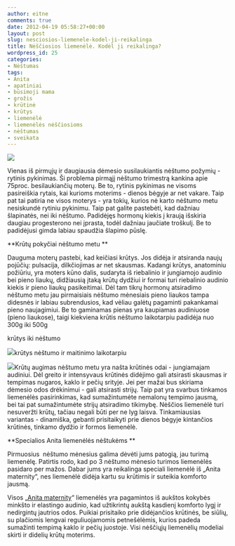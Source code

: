 ```yaml
---
author: eitne
comments: true
date: 2012-04-19 05:58:27+00:00
layout: post
slug: nesciosios-liemenele-kodel-ji-reikalinga
title: Nėščiosios liemenėlė. Kodėl ji reikalinga?
wordpress_id: 25
categories:
- Nėštumas
tags:
- Anita
- apatiniai
- būsimoji mama
- grožis
- krūtinė
- krūtys
- liemenėlė
- liemenėlės nėščiosioms
- nėštumas
- sveikata
---
```


**[![](http://anita.lt/files/2012/04/GROSS-212x300.jpg)](http://anita.lt/nesciosios-liemenele-kodel-ji-reikalinga/gross/)**

Vienas iš pirmųjų ir daugiausia dėmesio susilaukiantis nėštumo požymių - rytinis pykinimas. Ši problema pirmąjį nėštumo trimestrą kankina apie 75proc. besilaukiančių moterų. Be to, rytinis pykinimas ne visoms pasireiškia rytais, kai kurioms moterims - dienos bėgyje ar net vakare. Taip pat tai patiria ne visos moterys - yra tokių, kurios nė karto nėštumo metu nesiskundė rytiniu pykinimu. Taip pat galite pastebėti, kad dažniau šlapinatės, nei iki nėštumo. Padidėjęs hormonų kiekis į kraują išskiria daugiau progesterono nei įprasta, todėl dažniau jaučiate troškulį. Be to padidėjusi gimda labiau spaudžia šlapimo pūslę.

**Krūtų pokyčiai nėštumo metu **

Dauguma moterų pastebi, kad keičiasi krūtys. Jos didėja ir atsiranda naujų pojūčių: pulsacija, dilkčiojimas ar net skausmas. Kadangi krūtys, anatominiu požiūriu, yra moters kūno dalis, sudaryta iš riebalinio ir jungiamojo audinio bei pieno liaukų, didžiausią įtaką krūtų dydžiui ir formai turi riebalinio audinio kiekis ir pieno liaukų pasikeitimai. Dėl tam tikrų hormonų atsiradimo nėštumo metu jau pirmaisiais nėštumo mėnesiais pieno liaukos tampa didesnės ir labiau subrendusios, kad vėliau galėtų pagaminti pakankamai pieno naujagimiui. Be to gaminamas pienas yra kaupiamas audiniuose (pieno liaukose), taigi kiekviena krūtis nėštumo laikotarpiu padidėja nuo 300g iki 500g

krūtys iki nėštumo

[![](http://anita.lt/files/2012/04/normal.jpg)](http://anita.lt/nesciosios-liemenele-kodel-ji-reikalinga/normal/)krūtys nėštumo ir maitinimo laikotarpiu

[![](http://anita.lt/files/2012/04/nėštukės.jpg)](http://anita.lt/nesciosios-liemenele-kodel-ji-reikalinga/nestukes/)Krūtų augimas nėštumo metu yra našta krūtinės odai - jungiamajam audiniui. Dėl greito ir intensyvaus krūtinės didėjimo gali atsirasti skausmas ir tempimas nugaros, kaklo ir pečių srityje. Jei per mažai bus skiriama dėmesio odos drėkinimui - gali atsirasti strijų. Taip pat yra svarbus tinkamos liemenėlės pasirinkimas, kad sumažintumėte nemalonų tempimo jausmą, bei tai pat sumažintumėte strijų atsiradimo tikimybę. Nėščios liemenėlė turi nesuveržti krūtų, tačiau negali būti per ne lyg laisva. Tinkamiausias variantas - dinamiška, gebanti prisitaikyti prie dienos bėgyje kintančios krūtinės, tinkamo dydžio ir formos liemenėlė.

**Specialios Anita liemenėlės nėštukėms
**

Pirmuosius  nėštumo mėnesius galima dėvėti jums patogią, jau turimą liemenėlę. Patirtis rodo, kad po 3 nėštumo mėnesio turimos liemenėlės pasidaro per mažos. Dabar jums yra reikalinga speciali liemenėlė iš „Anita maternity“, nes liemenėlė didėja kartu su krūtimis ir suteikia komforto jausmą.

Visos „[Anita maternity](http://anita.lt/#ecwid:category=2484045&mode=product&product=11072159)“ liemenėlės yra pagamintos iš aukštos kokybės minkšto ir elastingo audinio, kad užtikrintų aukštą kasdienį komforto lygį ir nedirgintų jautrios odos. Puikiai prisitaiko prie didėjančios krūtinės, be siūlių, su plačiomis lengvai reguliuojamomis petnešėlėmis, kurios padeda sumažinti tempimą kaklo ir pečių juostoje. Visi nėščiųjų liemenėlių modeliai skirti ir didelių krūtų moterims.


